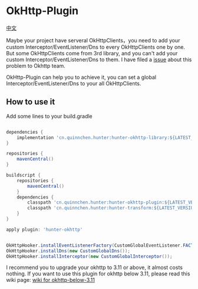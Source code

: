 # OkHttp-Plugin

[中文](https://github.com/Leaking/Hunter/blob/master/README_hunter_okhttp_ch.md)

Maybe your project have serveral OkHttpClients，you need to add your custom Interceptor/EventListener/Dns
to every OkHttpClients one by one. But some OkHttpClients come from 3rd library, and you can't add
 your custom Interceptor/EventListener/Dns to them. I have filed a [issue](https://github.com/square/okhttp/issues/4228) about this problem to Okhttp team.

OkHttp-Plugin can help you to achieve it, you can set a global Interceptor/EventListener/Dns to your all
OkHttpClients.

## How to use it

Add some lines to your build.gradle


```groovy

dependencies {
    implementation 'cn.quinnchen.hunter:hunter-okhttp-library:${LATEST_VERSION_IN_README}'
}

repositories {
    mavenCentral()
}

buildscript {
    repositories {
        mavenCentral()
    }
    dependencies {
        classpath 'cn.quinnchen.hunter:hunter-okhttp-plugin:${LATEST_VERSION_IN_README}'
        classpath 'cn.quinnchen.hunter:hunter-transform:${LATEST_VERSION_IN_README}'
    }
}

apply plugin: 'hunter-okhttp'

```


```java

OkHttpHooker.installEventListenerFactory(CustomGlobalEventListener.FACTORY);
OkHttpHooker.installDns(new CustomGlobalDns());
OkHttpHooker.installInterceptor(new CustomGlobalInterceptor());

```

I recommend you to upgrade your okhttp to 3.11 or above, it almost costs nothing. If you want to use this plugin for okhttp below 3.11, please
read this wiki page: [wiki for okhttp-below-3.11](https://github.com/Leaking/Hunter/wiki/Okhttp-below-3.11)
